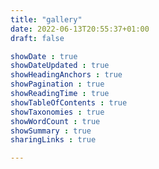 ```yaml
---
title: "gallery"
date: 2022-06-13T20:55:37+01:00
draft: false

showDate : true
showDateUpdated : true
showHeadingAnchors : true
showPagination : true
showReadingTime : true
showTableOfContents : true
showTaxonomies : true 
showWordCount : true
showSummary : true
sharingLinks : true

---
```

